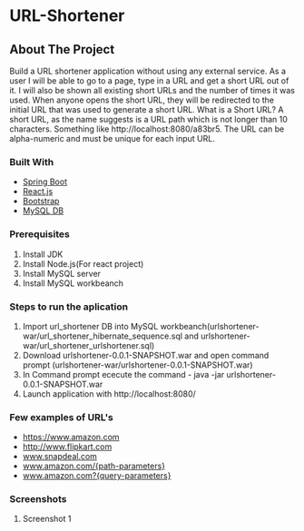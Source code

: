 # URL-Shortener
<!-- ABOUT THE PROJECT -->
## About The Project

Build a URL shortener application without using any external service.
As a user I will be able to go to a page, type in a URL and get a short URL out of it. I will also
be shown all existing short URLs and the number of times it was used. When anyone opens
the short URL, they will be redirected to the initial URL that was used to generate a short
URL.
What is a Short URL?
A short URL, as the name suggests is a URL path which is not longer than 10 characters.
Something like http://localhost:8080/a83br5. The URL can be alpha-numeric and must be
unique for each input URL.


### Built With
* [Spring Boot](https://spring.io/projects/spring-boot)
* [React.js](https://reactjs.org/)
* [Bootstrap](https://react-bootstrap.netlify.app/getting-started/introduction/)
* [MySQL DB](https://www.mysql.com/)


### Prerequisites
1. Install JDK
2. Install Node.js(For react project)
3. Install MySQL server
4. Install MySQL workbeanch

### Steps to run the aplication
1. Import url_shortener DB into MySQL workbeanch(urlshortener-war/url_shortener_hibernate_sequence.sql and urlshortener-war/url_shortener_urlshortener.sql)
2. Download urlshortener-0.0.1-SNAPSHOT.war and open command prompt (urlshortener-war/urlshortener-0.0.1-SNAPSHOT.war)
3. In Command prompt ececute the command - java -jar urlshortener-0.0.1-SNAPSHOT.war
4. Launch application with http://localhost:8080/

### Few examples of URL's
- https://www.amazon.com
- http://www.flipkart.com
- www.snapdeal.com
- www.amazon.com/{path-parameters}
- www.amazon.com?{query-parameters}

### Screenshots

1. Screenshot 1

